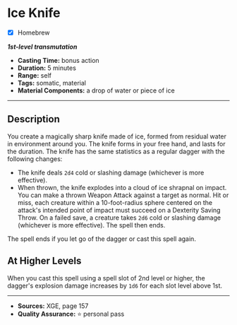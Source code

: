 # Ice Knife
- [x] Homebrew

***1st-level transmutation***
- **Casting Time:** bonus action
- **Duration:** 5 minutes
- **Range:** self
- **Tags:** somatic, material
- **Material Components:** a drop of water or piece of ice

---

## Description
You create a magically sharp knife made of ice, formed from residual water in environment around you.
The knife forms in your free hand, and lasts for the duration.
The knife has the same statistics as a regular dagger with the following changes:
- The knife deals `2d4` cold or slashing damage (whichever is more effective).
- When thrown, the knife explodes into a cloud of ice shrapnal on impact.
	You can make a thrown Weapon Attack against a target as normal.
	Hit or miss, each creature within a 10-foot-radius sphere centered on the attack's intended point of impact must succeed on a Dexterity Saving Throw.
	On a failed save, a creature takes `2d6` cold or slashing damage (whichever is more effective).
	The spell then ends.

The spell ends if you let go of the dagger or cast this spell again.

## At Higher Levels
When you cast this spell using a spell slot of 2nd level or higher, the dagger's explosion damage increases by `1d6` for each slot level above 1st.

---

- **Sources:** XGE, page 157
- **Quality Assurance:** :star: personal pass
